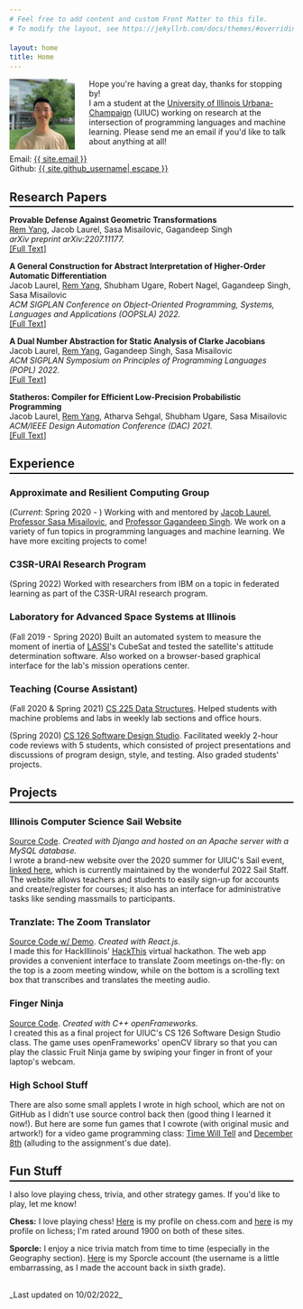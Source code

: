 ```yaml
---
# Feel free to add content and custom Front Matter to this file.
# To modify the layout, see https://jekyllrb.com/docs/themes/#overriding-theme-defaults

layout: home
title: Home
---
```

<img src="/assets/profile_pic.jpg" alt="Profile Picture" style="float: left; margin-right: 5%" width="23%" />

Hope you're having a great day, thanks for stopping by!  
I am a student at the [University of Illinois Urbana-Champaign](https://cs.illinois.edu/) (UIUC) working on research at the intersection of programming languages and machine learning. Please send me an email if you'd like to talk about anything at all!

<span style="display:block">Email: <a class="u-email" href="mailto:{{ site.email }}">{{ site.email }}</a></span>
<span>Github: <a href="https://github.com/{{ site.github_username| cgi_escape | escape }}"><span class="username">{{ site.github_username| escape }}</span></a></span>


## Research Papers ##
<hr style="margin-top: -1em; margin-bottom: 1em; height: 2px; background-color:black; border:none" />

**Provable Defense Against Geometric Transformations**  
<u>Rem Yang</u>, Jacob Laurel, Sasa Misailovic, Gagandeep Singh  
_arXiv preprint arXiv:2207.11177._  
[[Full Text]](https://arxiv.org/abs/2207.11177)

**A General Construction for Abstract Interpretation of Higher-Order Automatic Differentiation**  
Jacob Laurel, <u>Rem Yang</u>, Shubham Ugare, Robert Nagel, Gagandeep Singh, Sasa Misailovic  
_ACM SIGPLAN Conference on Object-Oriented Programming, Systems, Languages and Applications (OOPSLA) 2022._  
[[Full Text]](/assets/OOPSLA2022_Final.pdf)

**A Dual Number Abstraction for Static Analysis of Clarke Jacobians**  
Jacob Laurel, <u>Rem Yang</u>, Gagandeep Singh, Sasa Misailovic  
_ACM SIGPLAN Symposium on Principles of Programming Languages (POPL) 2022._  
[[Full Text]](/assets/POPL2022_Final.pdf)

**Statheros: Compiler for Efficient Low-Precision Probabilistic Programming**  
Jacob Laurel, <u>Rem Yang</u>, Atharva Sehgal, Shubham Ugare, Sasa Misailovic  
_ACM/IEEE Design Automation Conference (DAC) 2021._  
[[Full Text]](/assets/DAC2021_Final.pdf)


## Experience ##
<hr style="margin-top: -1em; margin-bottom: 1em; height: 2px; background-color:black; border:none" />

### **Approximate and Resilient Computing Group** ###
(*Current*: Spring 2020 - ) Working with and mentored by [Jacob Laurel](https://jsl1994.github.io/), [Professor Sasa Misailovic](https://misailo.cs.illinois.edu/), and [Professor Gagandeep Singh](https://ggndpsngh.github.io/). We work on a variety of fun topics in programming languages and machine learning. We have more exciting projects to come!

### **C3SR-URAI Research Program** ###
(Spring 2022) Worked with researchers from IBM on a topic in federated learning as part of the C3SR-URAI research program.

### **Laboratory for Advanced Space Systems at Illinois** ###
(Fall 2019 - Spring 2020) Built an automated system to measure the moment of inertia of [LASSI](https://lassiaero.web.illinois.edu/)'s CubeSat and tested the satellite's attitude determination software. Also worked on a browser-based graphical interface for the lab's mission operations center.

### **Teaching (Course Assistant)** ###
(Fall 2020 & Spring 2021) [CS 225 Data Structures](https://courses.engr.illinois.edu/cs225/sp2021/).
Helped students with machine problems and labs in weekly lab sections and office hours.  

(Spring 2020) [CS 126 Software Design Studio](https://courses.grainger.illinois.edu/cs126/sp2020/staff/).
Facilitated weekly 2-hour code reviews with 5 students, which consisted of project presentations and discussions of program design, style, and testing. Also graded students' projects.


## Projects ##
<hr style="margin-top: -1em; margin-bottom: 1em; height: 2px; background-color:black; border:none" />

### **Illinois Computer Science Sail Website** ###
[Source Code](https://github.com/SAIL-UIUC/sail-website). _Created with Django and hosted on an Apache server with a MySQL database._  
I wrote a brand-new website over the 2020 summer for UIUC's Sail event, [linked here](https://sail.cs.illinois.edu/), which is currently maintained by the wonderful 2022 Sail Staff. The website allows teachers and students to easily sign-up for accounts and create/register for courses; it also has an interface for administrative tasks like sending massmails to participants.

### **Tranzlate: The Zoom Translator** ###
[Source Code w/ Demo](https://github.com/remyang55/tranzlate). _Created with React.js._  
I made this for HackIllinois' [HackThis](https://hackthis.hackillinois.org/) virtual hackathon. The web app provides a convenient interface to translate Zoom meetings on-the-fly: on the top is a zoom meeting window, while on the bottom is a scrolling text box that transcribes and translates the meeting audio.

### **Finger Ninja** ###
[Source Code](https://github.com/remyang55/finger-ninja). _Created with C++ openFrameworks._  
I created this as a final project for UIUC's CS 126 Software Design Studio class. The game uses openFrameworks' openCV library so that you can play the classic Fruit Ninja game by swiping your finger in front of your laptop's webcam.

### **High School Stuff** ###
There are also some small applets I wrote in high school, which are not on GitHub as I didn't use source control back then (good thing I learned it now!). But here are some fun games that I cowrote (with original music and artwork!) for a video game programming class: [Time Will Tell](https://gamejolt.com/games/TimeWillTell/357199) and [December 8th](https://gamejolt.com/games/December8/350027) (alluding to the assignment's due date).


## Fun Stuff ##  
<hr style="margin-top: -1em; margin-bottom: 1em; height: 2px; background-color:black; border:none" />

I also love playing chess, trivia, and other strategy games. If you'd like to play, let me know!

**Chess:** I love playing chess! [Here](https://www.chess.com/member/pajamafairy) is my profile on chess.com and [here](https://lichess.org/@/pajamafairy) is my profile on lichess; I'm rated around 1900 on both of these sites.

**Sporcle:** I enjoy a nice trivia match from time to time (especially in the Geography section). [Here](https://www.sporcle.com/user/remythecooldude/) is my Sporcle account (the username is a little embarrassing, as I made the account back in sixth grade).

<br>
_Last updated on 10/02/2022_
